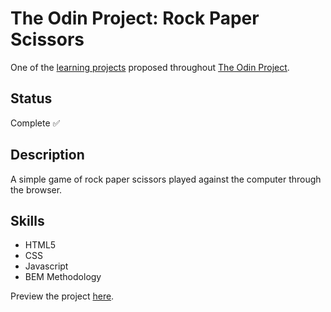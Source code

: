# The Odin Project: Rock Paper Scissors

One of the [learning projects](https://www.theodinproject.com/lessons/foundations-rock-paper-scissors) proposed throughout [The Odin Project](https://www.theodinproject.com/).

## Status

Complete ✅

## Description

A simple game of rock paper scissors played against the computer through the browser.

## Skills

* HTML5
* CSS
* Javascript
* BEM Methodology

Preview the project [here](https://monalisanpereira.github.io/odin-rock-paper-scissors/).
